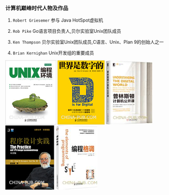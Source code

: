 ### 计算机巅峰时代人物及作品

1. `Robert Griesemer` 参与 Java HotSpot虚拟机


2. `Rob Pike` Go语言项目负责人,贝尔实验室Unix团队成员


3. `Ken Thompson` 贝尔实验室Unix团队成员,C语言、Unix、Plan 9的创始人之一


4. `Brian Kernighan` Unix开发组的重要成员

![Unix编程环境](images/Unix编程环境.jpg)
![世界是数字的](images/世界是数字的.jpg)
![普林斯顿计算机公开课](images/普林斯顿计算机公开课.jpg)
![程序设计实践](images/程序设计实践.jpg)
![编程格调](images/编程格调.jpg)

